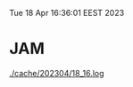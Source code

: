 Tue 18 Apr 16:36:01 EEST 2023
# JAM
<a href='./cache/202304/18_16.log'>./cache/202304/18_16.log</a>
